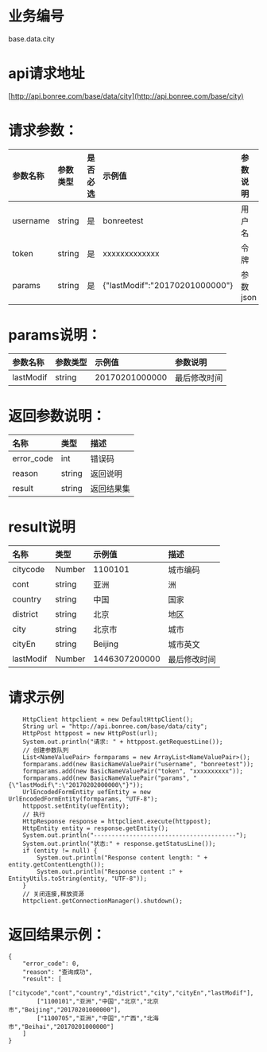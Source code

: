 # 业务编号

base.data.city

# api请求地址

[http://api.bonree.com/base/data/city](http://api.bonree.com/base/city)

# 请求参数：

| 参数名称 | 参数类型 | 是否必选 | 示例值 | 参数说明 |
| :--- | :--- | :--- | :--- | :--- |
| username | string | 是 | bonreetest | 用户名 |
| token | string | 是 | xxxxxxxxxxxxx | 令牌 |
| params | string | 是 | {"lastModif":"20170201000000"} | 参数json |

# **params说明：**

| 参数名称 | 参数类型 | 示例值 | 参数说明 |
| :--- | :--- | :--- | :--- |
| lastModif | string | 20170201000000 | 最后修改时间 |

# 返回参数说明：

| 名称 | 类型 | 描述 |
| :--- | :--- | :--- |
| error\_code | int | 错误码 |
| reason | string | 返回说明 |
| result | string | 返回结果集 |

# result说明

| 名称 | 类型 | 示例值 | 描述 |
| :--- | :--- | :--- | :--- |
| citycode | Number | 1100101 | 城市编码 |
| cont | string | 亚洲 | 洲 |
| country | string | 中国 | 国家 |
| district | string | 北京 | 地区 |
| city | string | 北京市 | 城市 |
| cityEn | string | Beijing | 城市英文 |
| lastModif | Number | 1446307200000 | 最后修改时间 |

# 请求示例

```
    HttpClient httpclient = new DefaultHttpClient();
    String url = "http://api.bonree.com/base/data/city";
    HttpPost httppost = new HttpPost(url);
    System.out.println("请求: " + httppost.getRequestLine());
    // 创建参数队列
    List<NameValuePair> formparams = new ArrayList<NameValuePair>();
    formparams.add(new BasicNameValuePair("username", "bonreetest"));
    formparams.add(new BasicNameValuePair("token", "xxxxxxxxxx"));
    formparams.add(new BasicNameValuePair("params", "{\"lastModif\":\"20170202000000\"}"));
    UrlEncodedFormEntity uefEntity = new UrlEncodedFormEntity(formparams, "UTF-8");
    httppost.setEntity(uefEntity);
    // 执行
    HttpResponse response = httpclient.execute(httppost);
    HttpEntity entity = response.getEntity();
    System.out.println("----------------------------------------");
    System.out.println("状态:" + response.getStatusLine());
    if (entity != null) {
        System.out.println("Response content length: " + entity.getContentLength());
        System.out.println("Response content :" + EntityUtils.toString(entity, "UTF-8"));
    }
    // 关闭连接,释放资源
    httpclient.getConnectionManager().shutdown();
```

# 返回结果示例：

```
{
    "error_code": 0,
    "reason": "查询成功",
    "result": [
        ["citycode","cont","country","district","city","cityEn","lastModif"],
        ["1100101","亚洲","中国","北京","北京市","Beijing","20170201000000"],
        ["1100705","亚洲","中国","广西","北海市","Beihai","20170201000000"]
    ]
}
```



